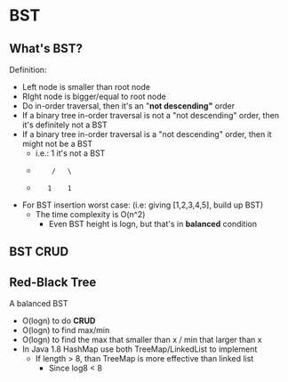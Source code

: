 # BST

## What's BST?

Definition:

* Left node is smaller than root node 
* RIght node is bigger/equal to root node
* Do in-order traversal, then it's an "**not descending"** order
* If a binary tree in-order traversal is not a "not descending" order, then it's definitely not a BST
* If a binary tree in-order traversal is a "not descending" order, then it might not be a BST
  * i.e.:    1      it's not a BST
  *         /   \
  *        1    1
* For BST insertion worst case: \(i.e: giving \[1,2,3,4,5\], build up BST\)
  * The time complexity is O\(n^2\)
    * Even BST height is logn, but that's in **balanced** condition

## BST CRUD



## Red-Black Tree

A balanced BST

* O\(logn\) to do **CRUD**
* O\(logn\) to find max/min
* O\(logn\) to find the max that smaller than x / min that larger than x
* In Java 1.8 HashMap use both TreeMap/LinkedList to implement
  * If length &gt; 8, than TreeMap is more effective than linked list
    * Since log8 &lt; 8

